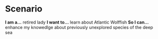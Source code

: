 # Scenario

**I am a…** retired lady
**I want to…** learn about Atlantic Wolffish
**So I can…** enhance my knowedlge about previously unexplored species of the deep sea